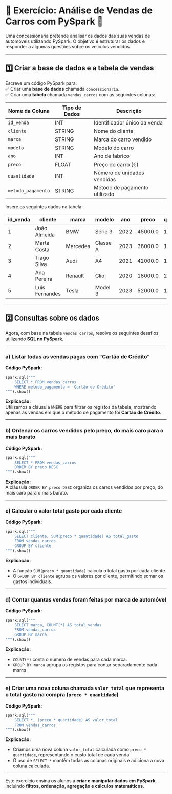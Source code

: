 
# **📌 Exercício: Análise de Vendas de Carros com PySpark** 🚗  

Uma concessionária pretende analisar os dados das suas vendas de automóveis utilizando PySpark. O objetivo é estruturar os dados e responder a algumas questões sobre os veículos vendidos.  

---

## **1️⃣ Criar a base de dados e a tabela de vendas**  
Escreve um código PySpark para:  
✅ Criar uma **base de dados** chamada `concessionaria`.  
✅ Criar uma **tabela** chamada `vendas_carros` com as seguintes colunas:  

| Nome da Coluna      | Tipo de Dados | Descrição |
|---------------------|--------------|------------|
| `id_venda`         | INT          | Identificador único da venda |
| `cliente`          | STRING       | Nome do cliente |
| `marca`            | STRING       | Marca do carro vendido |
| `modelo`           | STRING       | Modelo do carro |
| `ano`              | INT          | Ano de fabrico |
| `preco`            | FLOAT        | Preço do carro (€) |
| `quantidade`       | INT          | Número de unidades vendidas |
| `metodo_pagamento` | STRING       | Método de pagamento utilizado |

Insere os seguintes dados na tabela:  

| id_venda | cliente         | marca    | modelo       | ano  | preco   | quantidade | metodo_pagamento  |
|----------|----------------|----------|-------------|------|---------|------------|-------------------|
| 1        | João Almeida   | BMW      | Série 3     | 2022 | 45000.0 | 1          | Transferência Bancária |
| 2        | Marta Costa    | Mercedes | Classe A    | 2023 | 38000.0 | 1          | Cartão de Crédito  |
| 3        | Tiago Silva    | Audi     | A4          | 2021 | 42000.0 | 1          | Financiamento       |
| 4        | Ana Pereira    | Renault  | Clio        | 2020 | 18000.0 | 2          | Cartão de Crédito  |
| 5        | Luís Fernandes | Tesla    | Model 3     | 2023 | 52000.0 | 1          | Transferência Bancária |

---

## **2️⃣ Consultas sobre os dados**  
Agora, com base na tabela `vendas_carros`, resolve os seguintes desafios utilizando **SQL no PySpark**.

---

### **a) Listar todas as vendas pagas com "Cartão de Crédito"**  
**Código PySpark:**  
```python
spark.sql("""
    SELECT * FROM vendas_carros
    WHERE metodo_pagamento = 'Cartão de Crédito'
""").show()
```
**Explicação:**  
Utilizamos a cláusula `WHERE` para filtrar os registos da tabela, mostrando apenas as vendas em que o método de pagamento foi **Cartão de Crédito**.

---

### **b) Ordenar os carros vendidos pelo preço, do mais caro para o mais barato**  
**Código PySpark:**  
```python
spark.sql("""
    SELECT * FROM vendas_carros
    ORDER BY preco DESC
""").show()
```
**Explicação:**  
A cláusula `ORDER BY preco DESC` organiza os carros vendidos por preço, do mais caro para o mais barato.

---

### **c) Calcular o valor total gasto por cada cliente**  
**Código PySpark:**  
```python
spark.sql("""
    SELECT cliente, SUM(preco * quantidade) AS total_gasto
    FROM vendas_carros
    GROUP BY cliente
""").show()
```
**Explicação:**  
- A função `SUM(preco * quantidade)` calcula o total gasto por cada cliente.  
- O `GROUP BY cliente` agrupa os valores por cliente, permitindo somar os gastos individuais.

---

### **d) Contar quantas vendas foram feitas por marca de automóvel**  
**Código PySpark:**  
```python
spark.sql("""
    SELECT marca, COUNT(*) AS total_vendas
    FROM vendas_carros
    GROUP BY marca
""").show()
```
**Explicação:**  
- `COUNT(*)` conta o número de vendas para cada marca.  
- `GROUP BY marca` agrupa os registos para contar separadamente cada marca.

---

### **e) Criar uma nova coluna chamada `valor_total` que representa o total gasto na compra (`preco * quantidade`)**  
**Código PySpark:**  
```python
spark.sql("""
    SELECT *, (preco * quantidade) AS valor_total
    FROM vendas_carros
""").show()
```
**Explicação:**  
- Criamos uma nova coluna `valor_total` calculada como `preco * quantidade`, representando o custo total de cada venda.  
- O uso de `SELECT *` mantém todas as colunas originais e adiciona a nova coluna calculada.

---

Este exercício ensina os alunos a **criar e manipular dados em PySpark**, incluindo **filtros, ordenação, agregação e cálculos matemáticos**.  
